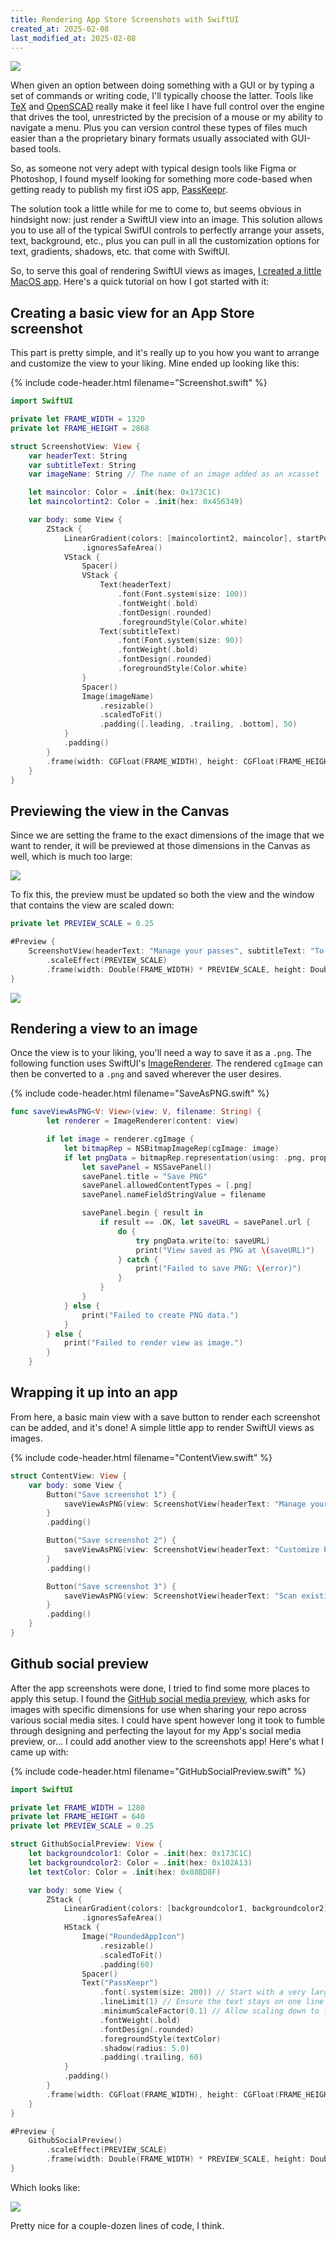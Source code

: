 ```yaml
---
title: Rendering App Store Screenshots with SwiftUI
created_at: 2025-02-08
last_modified_at: 2025-02-08
---
```


<img src="{{ site.baseurl }}/assets/notes/rendering-images-with-swiftui/allScreenshots.png"/>

When given an option between doing something with a GUI or by typing a set of commands or writing code, I'll typically choose the latter. Tools like [TeX](https://en.wikipedia.org/wiki/TeX) and [OpenSCAD](https://openscad.org) really make it feel like I have full control over the engine that drives the tool, unrestricted by the precision of a mouse or my ability to navigate a menu. Plus you can version control these types of files much easier than a the proprietary binary formats usually associated with GUI-based tools.

So, as someone not very adept with typical design tools like Figma or Photoshop, I found myself looking for something more code-based when getting ready to publish my first iOS app, [PassKeepr](https://apps.apple.com/us/app/passkeepr/id6740440736). 

The solution took a little while for me to come to, but seems obvious in hindsight now: just render a SwiftUI view into an image. This solution allows you to use all of the typical SwifUI controls to perfectly arrange your assets, text, background, etc., plus you can pull in all the customization options for text, gradients, shadows, etc. that come with SwiftUI.

So, to serve this goal of rendering SwiftUI views as images, [I created a little MacOS app](https://github.com/AndrewHanshaw/pk-screenshots). Here's a quick tutorial on how I got started with it:

## Creating a basic view for an App Store screenshot

This part is pretty simple, and it's really up to you how you want to arrange and customize the view to your liking. Mine ended up looking like this:

{% include code-header.html filename="Screenshot.swift" %}
```swift
import SwiftUI

private let FRAME_WIDTH = 1320
private let FRAME_HEIGHT = 2868

struct ScreenshotView: View {
    var headerText: String
    var subtitleText: String
    var imageName: String // The name of an image added as an xcasset

    let maincolor: Color = .init(hex: 0x173C1C)
    let maincolortint2: Color = .init(hex: 0x456349)

    var body: some View {
        ZStack {
            LinearGradient(colors: [maincolortint2, maincolor], startPoint: .top, endPoint: .bottom)
                .ignoresSafeArea()
            VStack {
                Spacer()
                VStack {
                    Text(headerText)
                        .font(Font.system(size: 100))
                        .fontWeight(.bold)
                        .fontDesign(.rounded)
                        .foregroundStyle(Color.white)
                    Text(subtitleText)
                        .font(Font.system(size: 90))
                        .fontWeight(.bold)
                        .fontDesign(.rounded)
                        .foregroundStyle(Color.white)
                }
                Spacer()
                Image(imageName)
                    .resizable()
                    .scaledToFit()
                    .padding([.leading, .trailing, .bottom], 50)
            }
            .padding()
        }
        .frame(width: CGFloat(FRAME_WIDTH), height: CGFloat(FRAME_HEIGHT))
    }
}
```

## Previewing the view in the Canvas

Since we are setting the frame to the exact dimensions of the image that we want to render, it will be previewed at those dimensions in the Canvas as well, which is much too large:

<img src="{{ site.baseurl }}/assets/notes/rendering-images-with-swiftui/unscaledCanvas.png"/>

To fix this, the preview must be updated so both the view and the window that contains the view are scaled down:

```swift
private let PREVIEW_SCALE = 0.25

#Preview {
    ScreenshotView(headerText: "Manage your passes", subtitleText: "To edit later", imageName: "Screenshot1")
        .scaleEffect(PREVIEW_SCALE)
        .frame(width: Double(FRAME_WIDTH) * PREVIEW_SCALE, height: Double(FRAME_HEIGHT) * PREVIEW_SCALE)
}
```

<img src="{{ site.baseurl }}/assets/notes/rendering-images-with-swiftui/scaledCanvas.png"/>

## Rendering a view to an image

Once the view is to your liking, you'll need a way to save it as a `.png`. The following function uses SwiftUI's [ImageRenderer](https://developer.apple.com/documentation/swiftui/imagerenderer). The rendered `cgImage` can then be converted to a `.png` and saved wherever the user desires.

{% include code-header.html filename="SaveAsPNG.swift" %}
```swift
func saveViewAsPNG<V: View>(view: V, filename: String) {
        let renderer = ImageRenderer(content: view)

        if let image = renderer.cgImage {
            let bitmapRep = NSBitmapImageRep(cgImage: image)
            if let pngData = bitmapRep.representation(using: .png, properties: [:]) {
                let savePanel = NSSavePanel()
                savePanel.title = "Save PNG"
                savePanel.allowedContentTypes = [.png]
                savePanel.nameFieldStringValue = filename

                savePanel.begin { result in
                    if result == .OK, let saveURL = savePanel.url {
                        do {
                            try pngData.write(to: saveURL)
                            print("View saved as PNG at \(saveURL)")
                        } catch {
                            print("Failed to save PNG: \(error)")
                        }
                    }
                }
            } else {
                print("Failed to create PNG data.")
            }
        } else {
            print("Failed to render view as image.")
        }
    }
```

## Wrapping it up into an app

From here, a basic main view with a save button to render each screenshot can be added, and it's done! A simple little app to render SwiftUI views as images.

{% include code-header.html filename="ContentView.swift" %}
```swift
struct ContentView: View {
    var body: some View {
        Button("Save screenshot 1") {
            saveViewAsPNG(view: ScreenshotView(headerText: "Manage your passes", subtitleText: "To edit later", imageName: "Screenshot1"), filename: "Screenshot1")
        }
        .padding()

        Button("Save screenshot 2") {
            saveViewAsPNG(view: ScreenshotView(headerText: "Customize Passes", subtitleText: "To create unique cards", imageName: "Screenshot2"), filename: "Screenshot2")
        }
        .padding()

        Button("Save screenshot 3") {
            saveViewAsPNG(view: ScreenshotView(headerText: "Scan existing cards", subtitleText: "And save them digitally", imageName: "Screenshot3"), filename: "Screenshot3")
        }
        .padding()
    }
}
```

## Github social preview

After the app screenshots were done, I tried to find some more places to apply this setup. I found the [GitHub social media preview](https://docs.github.com/en/repositories/managing-your-repositorys-settings-and-features/customizing-your-repository/customizing-your-repositorys-social-media-preview), which asks for images with specific dimensions for use when sharing your repo across various social media sites. I could have spent however long it took to fumble through designing and perfecting the layout for my App's social media preview, or... I could add another view to the screenshots app! Here's what I came up with:

{% include code-header.html filename="GitHubSocialPreview.swift" %}
```swift
import SwiftUI

private let FRAME_WIDTH = 1280
private let FRAME_HEIGHT = 640
private let PREVIEW_SCALE = 0.25

struct GithubSocialPreview: View {
    let backgroundcolor1: Color = .init(hex: 0x173C1C)
    let backgroundcolor2: Color = .init(hex: 0x102A13)
    let textColor: Color = .init(hex: 0x88BD8F)

    var body: some View {
        ZStack {
            LinearGradient(colors: [backgroundcolor1, backgroundcolor2], startPoint: .top, endPoint: .bottom)
                .ignoresSafeArea()
            HStack {
                Image("RoundedAppIcon")
                    .resizable()
                    .scaledToFit()
                    .padding(60)
                Spacer()
                Text("PassKeepr")
                    .font(.system(size: 200)) // Start with a very large font size
                    .lineLimit(1) // Ensure the text stays on one line
                    .minimumScaleFactor(0.1) // Allow scaling down to fit
                    .fontWeight(.bold)
                    .fontDesign(.rounded)
                    .foregroundStyle(textColor)
                    .shadow(radius: 5.0)
                    .padding(.trailing, 60)
            }
            .padding()
        }
        .frame(width: CGFloat(FRAME_WIDTH), height: CGFloat(FRAME_HEIGHT))
    }
}

#Preview {
    GithubSocialPreview()
        .scaleEffect(PREVIEW_SCALE)
        .frame(width: Double(FRAME_WIDTH) * PREVIEW_SCALE, height: Double(FRAME_HEIGHT) * PREVIEW_SCALE)
}
```

Which looks like:

<img src="{{ site.baseurl }}/assets/notes/rendering-images-with-swiftui/gitHubSocialPreview.png"/>

Pretty nice for a couple-dozen lines of code, I think.
